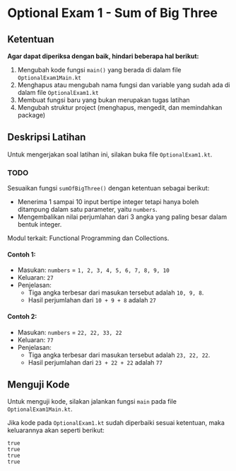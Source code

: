 # Optional Exam 1 - Sum of Big Three

## Ketentuan

**Agar dapat diperiksa dengan baik, hindari beberapa hal berikut:**

1. Mengubah kode fungsi `main()` yang berada di dalam file `OptionalExam1Main.kt`
2. Menghapus atau mengubah nama fungsi dan variable yang sudah ada di dalam file `OptionalExam1.kt`
3. Membuat fungsi baru yang bukan merupakan tugas latihan
4. Mengubah struktur project (menghapus, mengedit, dan memindahkan package)

## Deskripsi Latihan

Untuk mengerjakan soal latihan ini, silakan buka file `OptionalExam1.kt`.

### TODO

Sesuaikan fungsi `sumOfBigThree()` dengan ketentuan sebagai berikut:

- Menerima 1 sampai 10 input bertipe integer tetapi hanya boleh ditampung dalam satu parameter, yaitu `numbers`.
- Mengembalikan nilai perjumlahan dari 3 angka yang paling besar dalam bentuk integer.

Modul terkait: Functional Programming dan Collections.

#### Contoh 1:

- Masukan: `numbers` = `1, 2, 3, 4, 5, 6, 7, 8, 9, 10`
- Keluaran: `27`
- Penjelasan:
    - Tiga angka terbesar dari masukan tersebut adalah `10, 9, 8`.
    - Hasil perjumlahan dari `10 + 9 + 8` adalah `27`

#### Contoh 2:

- Masukan: `numbers` = `22, 22, 33, 22`
- Keluaran: `77`
- Penjelasan:
    - Tiga angka terbesar dari masukan tersebut adalah `23, 22, 22`.
    - Hasil perjumlahan dari `23 + 22 + 22` adalah `77`

## Menguji Kode

Untuk menguji kode, silakan jalankan fungsi `main` pada file `OptionalExam1Main.kt`.

Jika kode pada `OptionalExam1.kt` sudah diperbaiki sesuai ketentuan, maka keluarannya akan seperti berikut:

```
true
true
true
true
```